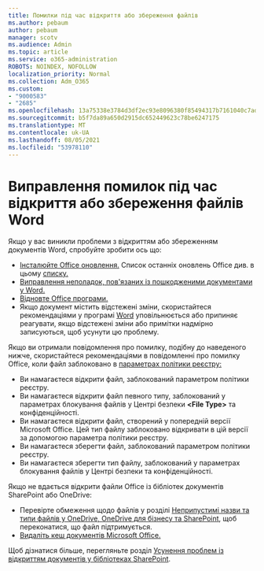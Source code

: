 ```yaml
---
title: Помилки під час відкриття або збереження файлів
ms.author: pebaum
author: pebaum
manager: scotv
ms.audience: Admin
ms.topic: article
ms.service: o365-administration
ROBOTS: NOINDEX, NOFOLLOW
localization_priority: Normal
ms.collection: Adm_O365
ms.custom:
- "9000583"
- "2685"
ms.openlocfilehash: 13a75338e3784d3df2ec93e8096380f85494317b7161040c7ad60ad830f9211d
ms.sourcegitcommit: b5f7da89a650d2915dc652449623c78be6247175
ms.translationtype: MT
ms.contentlocale: uk-UA
ms.lasthandoff: 08/05/2021
ms.locfileid: "53978110"
---
```

# <a name="resolve-errors-opening-or-saving-word-files"></a>Виправлення помилок під час відкриття або збереження файлів Word

Якщо у вас виникли проблеми з відкриттям або збереженням документів Word, спробуйте зробити ось що:

- [Інсталюйте Office оновлення.](https://support.office.com/article/2ab296f3-7f03-43a2-8e50-46de917611c5) Список останніх оновлень Office див. в цьому [списку.](https://docs.microsoft.com/officeupdates/office-updates-msi)
- [Виправлення неполадок, пов'язаних із пошкодженими документами у Word.](https://docs.microsoft.com/office/troubleshoot/word/damaged-documents-in-word)
- [Відновте Office програми.](https://support.office.com/Article/Repair-an-Office-application-7821d4b6-7c1d-4205-aa0e-a6b40c5bb88b)
- Якщо документ містить відстежені зміни, скористайтеся рекомендаціями у програмі [Word](https://docs.microsoft.com/office/troubleshoot/word/word-stops-responding) уповільнюється або припиняє реагувати, якщо відстежені зміни або примітки надмірно записуються, щоб усунути цю проблему.

Якщо ви отримали повідомлення про помилку, подібну до наведеного нижче, скористайтеся рекомендаціями в повідомленні про помилку Office, коли файл заблоковано в [параметрах політики реєстру:](https://docs.microsoft.com/office/troubleshoot/settings/file-blocked-in-office)

- Ви намагаєтеся відкрити файл, заблокований параметром політики реєстру.
- Ви намагаєтеся відкрити файл певного типу, заблокований у параметрах блокування файлів у Центрі безпеки **\<File Type\>** та конфіденційності.
- Ви намагаєтеся відкрити файл, створений у попередній версії Microsoft Office. Цей тип файлу заблоковано відкривати в цій версії за допомогою параметра політики реєстру.
- Ви намагаєтеся зберегти файл, заблокований параметром політики реєстру.
- Ви намагаєтеся зберегти тип файлу, заблокований у параметрах блокування файлів у Центрі безпеки та конфіденційності.

Якщо не вдається відкрити файли Office із бібліотек документів SharePoint або OneDrive:

- Перевірте обмеження щодо файлів у розділі [Неприпустимі назви та типи файлів у OneDrive, OneDrive для бізнесу та SharePoint](https://support.office.com/article/64883a5d-228e-48f5-b3d2-eb39e07630fa), щоб переконатися, що файл підтримується. 
- [Видаліть кеш документів Microsoft Office.](https://support.office.com/article/b1d3765e-d71b-4bb8-99ca-acd22c42995d
) 

Щоб дізнатися більше, перегляньте розділ [Усунення проблем із відкриттям документів у бібліотеках SharePoint](https://support.office.com/article/31329fa1-4ad0-47fc-95d8-bb0c5b12a536).